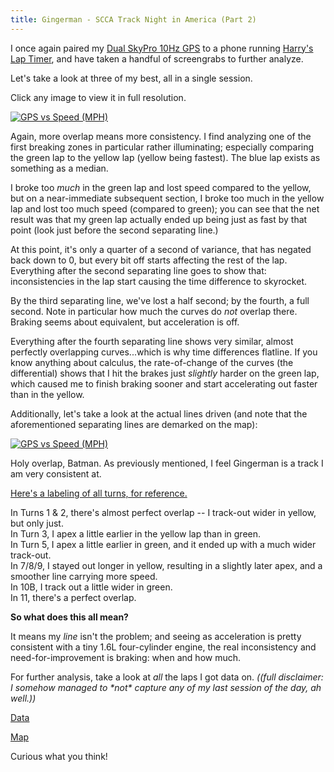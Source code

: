 ```yaml
---
title: Gingerman - SCCA Track Night in America (Part 2)
---
```


I once again paired my [Dual SkyPro 10Hz GPS](https://www.amazon.com/Dual-Electronics-XGPS160-Multipurpose-Augmentation/dp/B00E65TNYE/ref=asc_df_B00E65TNYE/?tag=hyprod-20&linkCode=df0&hvadid=312195761225&hvpos=&hvnetw=g&hvrand=5866844427044894088&hvpone=&hvptwo=&hvqmt=&hvdev=c&hvdvcmdl=&hvlocint=&hvlocphy=9053228&hvtargid=pla-456578265568&psc=1) to a phone running [Harry's Lap Timer](https://www.gps-laptimer.de/), and have taken a handful of screengrabs to further analyze. 

Let's take a look at three of my best, all in a single session.  

Click any image to view it in full resolution.  

<a href="https://i.imgur.com/IjoaEml.png" data-fancybox><img src="https://i.imgur.com/IjoaEml.png"  alt="GPS vs Speed (MPH)"/></a>

Again, more overlap means more consistency. I find analyzing one of the first breaking zones in particular rather illuminating; especially comparing the green lap to the yellow lap (yellow being fastest). The blue lap exists as something as a median.

I broke too _much_ in the green lap and lost speed compared to the yellow, but on a near-immediate subsequent section, I broke too much in the yellow lap and lost too much speed (compared to green); you can see that the net result was that my green lap actually ended up being just as fast by that point (look just before the second separating line.) 

At this point, it's only a quarter of a second of variance, that has negated back down to 0, but every bit off starts affecting the rest of the lap. Everything after the second separating line goes to show that: inconsistencies in the lap start causing the time difference to skyrocket.

By the third separating line, we've lost a half second; by the fourth, a full second. Note in particular how much the curves do _not_ overlap there. Braking seems about equivalent, but acceleration is off.

Everything after the fourth separating line shows very similar, almost perfectly overlapping curves...which is why time differences flatline. If you know anything about calculus, the rate-of-change of the curves (the differential) shows that I hit the brakes just _slightly_ harder on the green lap, which caused me to finish braking sooner and start accelerating out faster than in the yellow. 

Additionally, let's take a look at the actual lines driven (and note that the aforementioned separating lines are demarked on the map):

<a href="https://i.imgur.com/6XpZ7s9.png" data-fancybox><img src="https://i.imgur.com/6XpZ7s9.png" alt="GPS vs Speed (MPH)"/></a>

Holy overlap, Batman. As previously mentioned, I feel Gingerman is a track I am very consistent at.

[Here's a labeling of all turns, for reference.](https://www.gingermanraceway.com/map-layers/static2018.png)

In Turns 1 & 2, there's almost perfect overlap -- I track-out wider in yellow, but only just.  
In Turn 3, I apex a little earlier in the yellow lap than in green.  
In Turn 5, I apex a little earlier in green, and it ended up with a much wider track-out.  
In 7/8/9, I stayed out longer in yellow, resulting in a slightly later apex, and a smoother line carrying more speed.  
In 10B, I track out a little wider in green.  
In 11, there's a perfect overlap.  

**So what does this all mean?**

It means my *line* isn't the problem; and seeing as acceleration is pretty consistent with a tiny 1.6L four-cylinder engine, the real inconsistency and need-for-improvement is braking: when and how much.

For further analysis, take a look at *all* the laps I got data on. _((full disclaimer: I somehow managed to \*not\* capture any of my last session of the day, ah well.))_

[Data](https://i.imgur.com/KlCr0ML.png)  

[Map](https://i.imgur.com/iQzAGih.png)  

Curious what you think!
